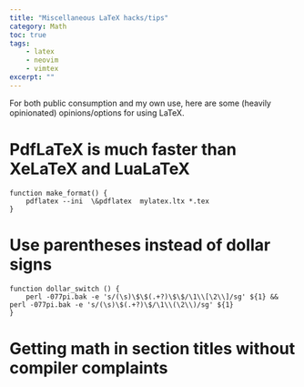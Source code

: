 ```yaml
---
title: "Miscellaneous LaTeX hacks/tips"
category: Math
toc: true
tags: 
    - latex
    - neovim
    - vimtex
excerpt: ""
---
```

For both public consumption and my own use, here are some (heavily opinionated) opinions/options for using LaTeX.

# PdfLaTeX is much faster than XeLaTeX and LuaLaTeX
```
function make_format() {
    pdflatex --ini  \&pdflatex  mylatex.ltx *.tex
}
```

# Use parentheses instead of dollar signs
```
function dollar_switch () {
    perl -077pi.bak -e 's/(\s)\$\$(.+?)\$\$/\1\\[\2\\]/sg' ${1} && perl -077pi.bak -e 's/(\s)\$(.+?)\$/\1\\(\2\\)/sg' ${1}
}
```
# Getting math in section titles without compiler complaints
